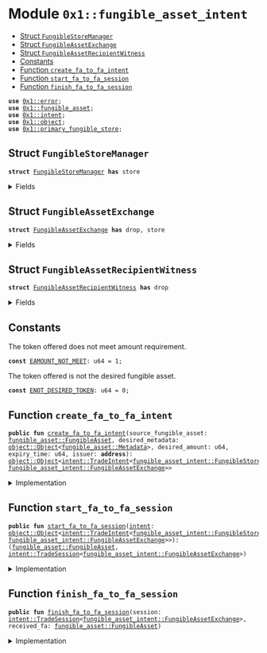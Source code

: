 
<a id="0x1_fungible_asset_intent"></a>

# Module `0x1::fungible_asset_intent`



-  [Struct `FungibleStoreManager`](#0x1_fungible_asset_intent_FungibleStoreManager)
-  [Struct `FungibleAssetExchange`](#0x1_fungible_asset_intent_FungibleAssetExchange)
-  [Struct `FungibleAssetRecipientWitness`](#0x1_fungible_asset_intent_FungibleAssetRecipientWitness)
-  [Constants](#@Constants_0)
-  [Function `create_fa_to_fa_intent`](#0x1_fungible_asset_intent_create_fa_to_fa_intent)
-  [Function `start_fa_to_fa_session`](#0x1_fungible_asset_intent_start_fa_to_fa_session)
-  [Function `finish_fa_to_fa_session`](#0x1_fungible_asset_intent_finish_fa_to_fa_session)


<pre><code><b>use</b> <a href="../../aptos-stdlib/../move-stdlib/doc/error.md#0x1_error">0x1::error</a>;
<b>use</b> <a href="fungible_asset.md#0x1_fungible_asset">0x1::fungible_asset</a>;
<b>use</b> <a href="intent.md#0x1_intent">0x1::intent</a>;
<b>use</b> <a href="object.md#0x1_object">0x1::object</a>;
<b>use</b> <a href="primary_fungible_store.md#0x1_primary_fungible_store">0x1::primary_fungible_store</a>;
</code></pre>



<a id="0x1_fungible_asset_intent_FungibleStoreManager"></a>

## Struct `FungibleStoreManager`



<pre><code><b>struct</b> <a href="fungible_asset_intent.md#0x1_fungible_asset_intent_FungibleStoreManager">FungibleStoreManager</a> <b>has</b> store
</code></pre>



<details>
<summary>Fields</summary>


<dl>
<dt>
<code>extend_ref: <a href="object.md#0x1_object_ExtendRef">object::ExtendRef</a></code>
</dt>
<dd>

</dd>
<dt>
<code>delete_ref: <a href="object.md#0x1_object_DeleteRef">object::DeleteRef</a></code>
</dt>
<dd>

</dd>
</dl>


</details>

<a id="0x1_fungible_asset_intent_FungibleAssetExchange"></a>

## Struct `FungibleAssetExchange`



<pre><code><b>struct</b> <a href="fungible_asset_intent.md#0x1_fungible_asset_intent_FungibleAssetExchange">FungibleAssetExchange</a> <b>has</b> drop, store
</code></pre>



<details>
<summary>Fields</summary>


<dl>
<dt>
<code>desired_metadata: <a href="object.md#0x1_object_Object">object::Object</a>&lt;<a href="fungible_asset.md#0x1_fungible_asset_Metadata">fungible_asset::Metadata</a>&gt;</code>
</dt>
<dd>

</dd>
<dt>
<code>desired_amount: u64</code>
</dt>
<dd>

</dd>
<dt>
<code>issuer: <b>address</b></code>
</dt>
<dd>

</dd>
</dl>


</details>

<a id="0x1_fungible_asset_intent_FungibleAssetRecipientWitness"></a>

## Struct `FungibleAssetRecipientWitness`



<pre><code><b>struct</b> <a href="fungible_asset_intent.md#0x1_fungible_asset_intent_FungibleAssetRecipientWitness">FungibleAssetRecipientWitness</a> <b>has</b> drop
</code></pre>



<details>
<summary>Fields</summary>


<dl>
<dt>
<code>dummy_field: bool</code>
</dt>
<dd>

</dd>
</dl>


</details>

<a id="@Constants_0"></a>

## Constants


<a id="0x1_fungible_asset_intent_EAMOUNT_NOT_MEET"></a>

The token offered does not meet amount requirement.


<pre><code><b>const</b> <a href="fungible_asset_intent.md#0x1_fungible_asset_intent_EAMOUNT_NOT_MEET">EAMOUNT_NOT_MEET</a>: u64 = 1;
</code></pre>



<a id="0x1_fungible_asset_intent_ENOT_DESIRED_TOKEN"></a>

The token offered is not the desired fungible asset.


<pre><code><b>const</b> <a href="fungible_asset_intent.md#0x1_fungible_asset_intent_ENOT_DESIRED_TOKEN">ENOT_DESIRED_TOKEN</a>: u64 = 0;
</code></pre>



<a id="0x1_fungible_asset_intent_create_fa_to_fa_intent"></a>

## Function `create_fa_to_fa_intent`



<pre><code><b>public</b> <b>fun</b> <a href="fungible_asset_intent.md#0x1_fungible_asset_intent_create_fa_to_fa_intent">create_fa_to_fa_intent</a>(source_fungible_asset: <a href="fungible_asset.md#0x1_fungible_asset_FungibleAsset">fungible_asset::FungibleAsset</a>, desired_metadata: <a href="object.md#0x1_object_Object">object::Object</a>&lt;<a href="fungible_asset.md#0x1_fungible_asset_Metadata">fungible_asset::Metadata</a>&gt;, desired_amount: u64, expiry_time: u64, issuer: <b>address</b>): <a href="object.md#0x1_object_Object">object::Object</a>&lt;<a href="intent.md#0x1_intent_TradeIntent">intent::TradeIntent</a>&lt;<a href="fungible_asset_intent.md#0x1_fungible_asset_intent_FungibleStoreManager">fungible_asset_intent::FungibleStoreManager</a>, <a href="fungible_asset_intent.md#0x1_fungible_asset_intent_FungibleAssetExchange">fungible_asset_intent::FungibleAssetExchange</a>&gt;&gt;
</code></pre>



<details>
<summary>Implementation</summary>


<pre><code><b>public</b> <b>fun</b> <a href="fungible_asset_intent.md#0x1_fungible_asset_intent_create_fa_to_fa_intent">create_fa_to_fa_intent</a>(
    source_fungible_asset: FungibleAsset,
    desired_metadata: Object&lt;Metadata&gt;,
    desired_amount: u64,
    expiry_time: u64,
    issuer: <b>address</b>,
): Object&lt;TradeIntent&lt;<a href="fungible_asset_intent.md#0x1_fungible_asset_intent_FungibleStoreManager">FungibleStoreManager</a>, <a href="fungible_asset_intent.md#0x1_fungible_asset_intent_FungibleAssetExchange">FungibleAssetExchange</a>&gt;&gt; {
    <b>let</b> coin_store_ref = <a href="object.md#0x1_object_create_self_owned_object">object::create_self_owned_object</a>();
    <b>let</b> extend_ref = <a href="object.md#0x1_object_generate_extend_ref">object::generate_extend_ref</a>(&coin_store_ref);
    <b>let</b> delete_ref = <a href="object.md#0x1_object_generate_delete_ref">object::generate_delete_ref</a>(&coin_store_ref);
    <a href="fungible_asset.md#0x1_fungible_asset_create_store">fungible_asset::create_store</a>(&coin_store_ref, <a href="fungible_asset.md#0x1_fungible_asset_metadata_from_asset">fungible_asset::metadata_from_asset</a>(&source_fungible_asset));
    <a href="fungible_asset.md#0x1_fungible_asset_deposit">fungible_asset::deposit</a>(
        <a href="object.md#0x1_object_object_from_constructor_ref">object::object_from_constructor_ref</a>&lt;FungibleStore&gt;(&coin_store_ref),
        source_fungible_asset
    );
    <a href="intent.md#0x1_intent_create_intent">intent::create_intent</a>&lt;<a href="fungible_asset_intent.md#0x1_fungible_asset_intent_FungibleStoreManager">FungibleStoreManager</a>, <a href="fungible_asset_intent.md#0x1_fungible_asset_intent_FungibleAssetExchange">FungibleAssetExchange</a>, <a href="fungible_asset_intent.md#0x1_fungible_asset_intent_FungibleAssetRecipientWitness">FungibleAssetRecipientWitness</a>&gt;(
        <a href="fungible_asset_intent.md#0x1_fungible_asset_intent_FungibleStoreManager">FungibleStoreManager</a> { extend_ref, delete_ref},
        <a href="fungible_asset_intent.md#0x1_fungible_asset_intent_FungibleAssetExchange">FungibleAssetExchange</a> { desired_metadata, desired_amount, issuer },
        expiry_time,
        issuer,
    )
}
</code></pre>



</details>

<a id="0x1_fungible_asset_intent_start_fa_to_fa_session"></a>

## Function `start_fa_to_fa_session`



<pre><code><b>public</b> <b>fun</b> <a href="fungible_asset_intent.md#0x1_fungible_asset_intent_start_fa_to_fa_session">start_fa_to_fa_session</a>(<a href="intent.md#0x1_intent">intent</a>: <a href="object.md#0x1_object_Object">object::Object</a>&lt;<a href="intent.md#0x1_intent_TradeIntent">intent::TradeIntent</a>&lt;<a href="fungible_asset_intent.md#0x1_fungible_asset_intent_FungibleStoreManager">fungible_asset_intent::FungibleStoreManager</a>, <a href="fungible_asset_intent.md#0x1_fungible_asset_intent_FungibleAssetExchange">fungible_asset_intent::FungibleAssetExchange</a>&gt;&gt;): (<a href="fungible_asset.md#0x1_fungible_asset_FungibleAsset">fungible_asset::FungibleAsset</a>, <a href="intent.md#0x1_intent_TradeSession">intent::TradeSession</a>&lt;<a href="fungible_asset_intent.md#0x1_fungible_asset_intent_FungibleAssetExchange">fungible_asset_intent::FungibleAssetExchange</a>&gt;)
</code></pre>



<details>
<summary>Implementation</summary>


<pre><code><b>public</b> <b>fun</b> <a href="fungible_asset_intent.md#0x1_fungible_asset_intent_start_fa_to_fa_session">start_fa_to_fa_session</a>(
    <a href="intent.md#0x1_intent">intent</a>: Object&lt;TradeIntent&lt;<a href="fungible_asset_intent.md#0x1_fungible_asset_intent_FungibleStoreManager">FungibleStoreManager</a>, <a href="fungible_asset_intent.md#0x1_fungible_asset_intent_FungibleAssetExchange">FungibleAssetExchange</a>&gt;&gt;
): (FungibleAsset, TradeSession&lt;<a href="fungible_asset_intent.md#0x1_fungible_asset_intent_FungibleAssetExchange">FungibleAssetExchange</a>&gt;) {
    <b>let</b> (store_manager, session) = <a href="intent.md#0x1_intent_start_intent_session">intent::start_intent_session</a>(<a href="intent.md#0x1_intent">intent</a>);
    <b>let</b> <a href="fungible_asset_intent.md#0x1_fungible_asset_intent_FungibleStoreManager">FungibleStoreManager</a> { extend_ref, delete_ref } = store_manager;
    <b>let</b> store_signer = <a href="object.md#0x1_object_generate_signer_for_extending">object::generate_signer_for_extending</a>(&extend_ref);
    <b>let</b> fa_store = <a href="object.md#0x1_object_object_from_delete_ref">object::object_from_delete_ref</a>&lt;FungibleStore&gt;(&delete_ref);
    <b>let</b> fa = <a href="fungible_asset.md#0x1_fungible_asset_withdraw">fungible_asset::withdraw</a>(&store_signer, fa_store, <a href="fungible_asset.md#0x1_fungible_asset_balance">fungible_asset::balance</a>(fa_store));
    <a href="fungible_asset.md#0x1_fungible_asset_remove_store">fungible_asset::remove_store</a>(&delete_ref);
    <a href="object.md#0x1_object_delete">object::delete</a>(delete_ref);
    (fa, session)
}
</code></pre>



</details>

<a id="0x1_fungible_asset_intent_finish_fa_to_fa_session"></a>

## Function `finish_fa_to_fa_session`



<pre><code><b>public</b> <b>fun</b> <a href="fungible_asset_intent.md#0x1_fungible_asset_intent_finish_fa_to_fa_session">finish_fa_to_fa_session</a>(session: <a href="intent.md#0x1_intent_TradeSession">intent::TradeSession</a>&lt;<a href="fungible_asset_intent.md#0x1_fungible_asset_intent_FungibleAssetExchange">fungible_asset_intent::FungibleAssetExchange</a>&gt;, received_fa: <a href="fungible_asset.md#0x1_fungible_asset_FungibleAsset">fungible_asset::FungibleAsset</a>)
</code></pre>



<details>
<summary>Implementation</summary>


<pre><code><b>public</b> <b>fun</b> <a href="fungible_asset_intent.md#0x1_fungible_asset_intent_finish_fa_to_fa_session">finish_fa_to_fa_session</a>(
    session: TradeSession&lt;<a href="fungible_asset_intent.md#0x1_fungible_asset_intent_FungibleAssetExchange">FungibleAssetExchange</a>&gt;,
    received_fa: FungibleAsset,
) {
    <b>let</b> argument = <a href="intent.md#0x1_intent_get_argument">intent::get_argument</a>(&session);
    <b>assert</b>!(
        <a href="fungible_asset.md#0x1_fungible_asset_metadata_from_asset">fungible_asset::metadata_from_asset</a>(&received_fa) == argument.desired_metadata,
        <a href="../../aptos-stdlib/../move-stdlib/doc/error.md#0x1_error_invalid_argument">error::invalid_argument</a>(<a href="fungible_asset_intent.md#0x1_fungible_asset_intent_ENOT_DESIRED_TOKEN">ENOT_DESIRED_TOKEN</a>)
    );
    <b>assert</b>!(
        <a href="fungible_asset.md#0x1_fungible_asset_amount">fungible_asset::amount</a>(&received_fa) &gt;= argument.desired_amount,
        <a href="../../aptos-stdlib/../move-stdlib/doc/error.md#0x1_error_invalid_argument">error::invalid_argument</a>(<a href="fungible_asset_intent.md#0x1_fungible_asset_intent_EAMOUNT_NOT_MEET">EAMOUNT_NOT_MEET</a>),
    );

    <a href="primary_fungible_store.md#0x1_primary_fungible_store_deposit">primary_fungible_store::deposit</a>(argument.issuer, received_fa);
    <a href="intent.md#0x1_intent_finish_intent_session">intent::finish_intent_session</a>(session, <a href="fungible_asset_intent.md#0x1_fungible_asset_intent_FungibleAssetRecipientWitness">FungibleAssetRecipientWitness</a> {})
}
</code></pre>



</details>


[move-book]: https://aptos.dev/move/book/SUMMARY
